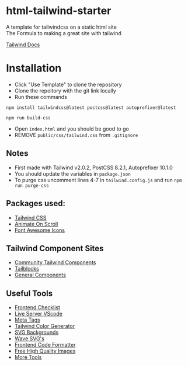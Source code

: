 # html-tailwind-starter
A template for tailwindcss on a static html site <br>
The Formula to making a great site with tailwind

[Tailwind Docs](https://tailwindcss.com/)

# Installation
- Click "Use Template" to clone the repository
- Clone the repoitory with the git link locally
- Run these commands
```
npm install tailwindcss@latest postcss@latest autoprefixer@latest
```
```
npm run build-css
```
- Open `index.html` and you should be good to go
- REMOVE `public/css/tailwind.css` from `.gitignore`

## Notes
- First made with Tailwind v2.0.2, PostCSS 8.2.1, Autoprefixer 10.1.0
- You should update the variables in `package.json`
- To purge css uncomment lines 4-7 in `tailwind.config.js` and run `npm run purge-css`

## Packages used:
- [Tailwind CSS](https://tailwindcss.com/)
- [Animate On Scroll](https://michalsnik.github.io/aos/)
- [Font Awesome Icons](https://fontawesome.com/icons?d=gallery)

## Tailwind Component Sites
- [Community Tailwind Components](https://tailwindcomponents.com/)
- [Tailblocks](https://mertjf.github.io/tailblocks/)
- [General Components](https://tailwind-css-components.appseed.us/)

## Useful Tools
- [Frontend Checklist](https://frontendchecklist.io/)
- [Live Server VScode](https://marketplace.visualstudio.com/items?itemName=ritwickdey.LiveServer)
- [Meta Tags](https://metatags.io/)
- [Tailwind Color Generator](https://tailwind.ink/)
- [SVG Backgrounds](https://bgjar.com/)
- [Wave SVG's](https://getwaves.io/)
- [Frontend Code Formatter](https://www.10bestdesign.com/dirtymarkup/)
- [Free High Quality Images](https://unsplash.com/)
- [More Tools](https://github.com/mrmartineau/awesome-web-dev-resources)

